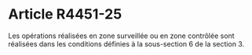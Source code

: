 # Article R4451-25

Les opérations réalisées en zone surveillée ou en zone contrôlée sont réalisées dans les conditions définies à la sous-section 6 de la section 3.